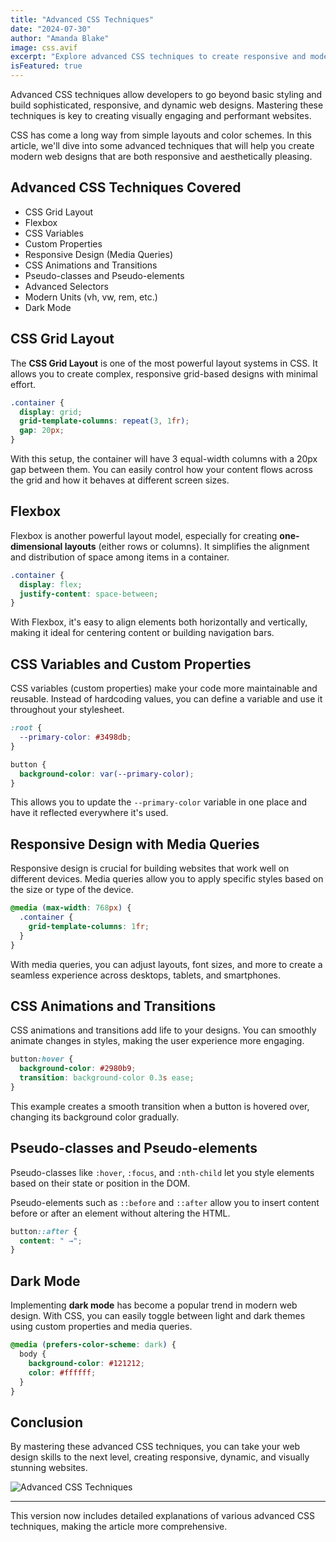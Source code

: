 ```yaml
---
title: "Advanced CSS Techniques"
date: "2024-07-30"
author: "Amanda Blake"
image: css.avif
excerpt: "Explore advanced CSS techniques to create responsive and modern web designs."
isFeatured: true
---
```


Advanced CSS techniques allow developers to go beyond basic styling and build sophisticated, responsive, and dynamic web designs. Mastering these techniques is key to creating visually engaging and performant websites.

CSS has come a long way from simple layouts and color schemes. In this article, we'll dive into some advanced techniques that will help you create modern web designs that are both responsive and aesthetically pleasing.

## Advanced CSS Techniques Covered

- CSS Grid Layout
- Flexbox
- CSS Variables
- Custom Properties
- Responsive Design (Media Queries)
- CSS Animations and Transitions
- Pseudo-classes and Pseudo-elements
- Advanced Selectors
- Modern Units (vh, vw, rem, etc.)
- Dark Mode

## CSS Grid Layout

The **CSS Grid Layout** is one of the most powerful layout systems in CSS. It allows you to create complex, responsive grid-based designs with minimal effort.

```css
.container {
  display: grid;
  grid-template-columns: repeat(3, 1fr);
  gap: 20px;
}
```

With this setup, the container will have 3 equal-width columns with a 20px gap between them. You can easily control how your content flows across the grid and how it behaves at different screen sizes.

## Flexbox

Flexbox is another powerful layout model, especially for creating **one-dimensional layouts** (either rows or columns). It simplifies the alignment and distribution of space among items in a container.

```css
.container {
  display: flex;
  justify-content: space-between;
}
```

With Flexbox, it's easy to align elements both horizontally and vertically, making it ideal for centering content or building navigation bars.

## CSS Variables and Custom Properties

CSS variables (custom properties) make your code more maintainable and reusable. Instead of hardcoding values, you can define a variable and use it throughout your stylesheet.

```css
:root {
  --primary-color: #3498db;
}

button {
  background-color: var(--primary-color);
}
```

This allows you to update the `--primary-color` variable in one place and have it reflected everywhere it's used.

## Responsive Design with Media Queries

Responsive design is crucial for building websites that work well on different devices. Media queries allow you to apply specific styles based on the size or type of the device.

```css
@media (max-width: 768px) {
  .container {
    grid-template-columns: 1fr;
  }
}
```

With media queries, you can adjust layouts, font sizes, and more to create a seamless experience across desktops, tablets, and smartphones.

## CSS Animations and Transitions

CSS animations and transitions add life to your designs. You can smoothly animate changes in styles, making the user experience more engaging.

```css
button:hover {
  background-color: #2980b9;
  transition: background-color 0.3s ease;
}
```

This example creates a smooth transition when a button is hovered over, changing its background color gradually.

## Pseudo-classes and Pseudo-elements

Pseudo-classes like `:hover`, `:focus`, and `:nth-child` let you style elements based on their state or position in the DOM.

Pseudo-elements such as `::before` and `::after` allow you to insert content before or after an element without altering the HTML.

```css
button::after {
  content: " →";
}
```

## Dark Mode

Implementing **dark mode** has become a popular trend in modern web design. With CSS, you can easily toggle between light and dark themes using custom properties and media queries.

```css
@media (prefers-color-scheme: dark) {
  body {
    background-color: #121212;
    color: #ffffff;
  }
}
```

## Conclusion

By mastering these advanced CSS techniques, you can take your web design skills to the next level, creating responsive, dynamic, and visually stunning websites.

![Advanced CSS Techniques](/images/posts/advanced-css-techniques/css1.avif)

---

This version now includes detailed explanations of various advanced CSS techniques, making the article more comprehensive.
